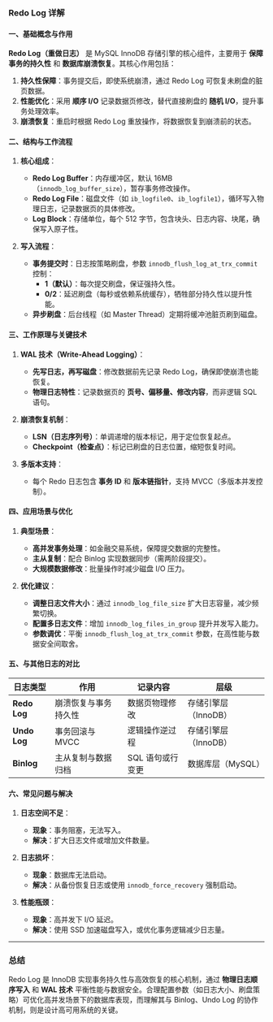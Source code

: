 ### Redo Log 详解

#### 一、基础概念与作用
**Redo Log（重做日志）** 是 MySQL InnoDB 存储引擎的核心组件，主要用于 **保障事务的持久性** 和 **数据库崩溃恢复**。其核心作用包括：
1. **持久性保障**：事务提交后，即使系统崩溃，通过 Redo Log 可恢复未刷盘的脏页数据。
2. **性能优化**：采用 **顺序 I/O** 记录数据页修改，替代直接刷盘的 **随机 I/O**，提升事务处理效率。
3. **崩溃恢复**：重启时根据 Redo Log 重放操作，将数据恢复到崩溃前的状态。

#### 二、结构与工作流程
1. **核心组成**：
    - **Redo Log Buffer**：内存缓冲区，默认 16MB（`innodb_log_buffer_size`），暂存事务修改操作。
    - **Redo Log File**：磁盘文件（如 `ib_logfile0`、`ib_logfile1`），循环写入物理日志，记录数据页的具体修改。
    - **Log Block**：存储单位，每个 512 字节，包含块头、日志内容、块尾，确保写入原子性。

2. **写入流程**：
    - **事务提交时**：日志按策略刷盘，参数 `innodb_flush_log_at_trx_commit` 控制：
        - **1（默认）**：每次提交刷盘，保证强持久性。
        - **0/2**：延迟刷盘（每秒或依赖系统缓存），牺牲部分持久性以提升性能。
    - **异步刷盘**：后台线程（如 Master Thread）定期将缓冲池脏页刷到磁盘。

#### 三、工作原理与关键技术
1. **WAL 技术（Write-Ahead Logging）**：
    - **先写日志，再写磁盘**：修改数据前先记录 Redo Log，确保即使崩溃也能恢复。
    - **物理日志特性**：记录数据页的 **页号、偏移量、修改内容**，而非逻辑 SQL 语句。

2. **崩溃恢复机制**：
    - **LSN（日志序列号）**：单调递增的版本标记，用于定位恢复起点。
    - **Checkpoint（检查点）**：标记已刷盘的日志位置，缩短恢复时间。

3. **多版本支持**：
    - 每个 Redo 日志包含 **事务 ID** 和 **版本链指针**，支持 MVCC（多版本并发控制）。

#### 四、应用场景与优化
1. **典型场景**：
    - **高并发事务处理**：如金融交易系统，保障提交数据的完整性。
    - **主从复制**：配合 Binlog 实现数据同步（需两阶段提交）。
    - **大规模数据修改**：批量操作时减少磁盘 I/O 压力。

2. **优化建议**：
    - **调整日志文件大小**：通过 `innodb_log_file_size` 扩大日志容量，减少频繁切换。
    - **配置多日志文件**：增加 `innodb_log_files_in_group` 提升并发写入能力。
    - **参数调优**：平衡 `innodb_flush_log_at_trx_commit` 参数，在高性能与数据安全间取舍。

#### 五、与其他日志的对比
| **日志类型** | **作用**                  | **记录内容**       | **层级**       |  
|--------------|---------------------------|--------------------|----------------|  
| **Redo Log** | 崩溃恢复与事务持久性       | 数据页物理修改     | 存储引擎层（InnoDB） |  
| **Undo Log** | 事务回滚与 MVCC           | 逻辑操作逆过程     | 存储引擎层（InnoDB） |  
| **Binlog**   | 主从复制与数据归档         | SQL 语句或行变更   | 数据库层（MySQL）   |  

#### 六、常见问题与解决
1. **日志空间不足**：
    - **现象**：事务阻塞，无法写入。
    - **解决**：扩大日志文件或增加文件数量。

2. **日志损坏**：
    - **现象**：数据库无法启动。
    - **解决**：从备份恢复日志或使用 `innodb_force_recovery` 强制启动。

3. **性能瓶颈**：
    - **现象**：高并发下 I/O 延迟。
    - **解决**：使用 SSD 加速磁盘写入，或优化事务逻辑减少日志量。

---

### 总结
Redo Log 是 InnoDB 实现事务持久性与高效恢复的核心机制，通过 **物理日志顺序写入** 和 **WAL 技术** 平衡性能与数据安全。合理配置参数（如日志大小、刷盘策略）可优化高并发场景下的数据库表现，而理解其与 Binlog、Undo Log 的协作机制，则是设计高可用系统的关键。